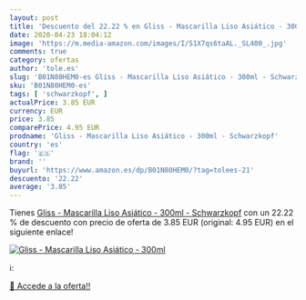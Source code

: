 ```yaml
---
layout: post
title: 'Descuento del 22.22 % en Gliss - Mascarilla Liso Asiático - 300ml'
date: 2020-04-23 18:04:12
image: 'https://m.media-amazon.com/images/I/51X7qs6taAL._SL400_.jpg'
comments: true
category: ofertas
author: 'tole.es'
slug: 'B01N80HEM0-es Gliss - Mascarilla Liso Asiático - 300ml - Schwarzkopf'
sku: 'B01N80HEM0-es'
tags: [ 'schwarzkopf', ]
actualPrice: 3.85 EUR
currency: EUR
price: 3.85
comparePrice: 4.95 EUR
prodname: 'Gliss - Mascarilla Liso Asiático - 300ml - Schwarzkopf'
country: 'es'
flag: '🇪🇸'
brand: ''
buyurl: 'https://www.amazon.es/dp/B01N80HEM0/?tag=tolees-21'
descuento: '22.22'
average: '3.85'
---
```


Tienes [Gliss - Mascarilla Liso Asiático - 300ml - Schwarzkopf](https://www.amazon.es/dp/B01N80HEM0/?tag=tolees-21) con un 22.22 % de descuento con precio de oferta de 3.85 EUR (original: 4.95 EUR) en el siguiente enlace!

[![Gliss - Mascarilla Liso Asiático - 300ml](https://m.media-amazon.com/images/I/51X7qs6taAL._SL400_.jpg)](https://www.amazon.es/dp/B01N80HEM0/?tag=tolees-21)

ℹ️:


[🛒 Accede a la oferta!!](https://www.amazon.es/dp/B01N80HEM0/?tag=tolees-21)
